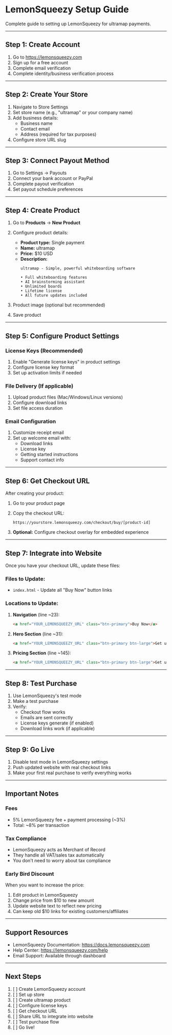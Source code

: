 # LemonSqueezy Setup Guide

Complete guide to setting up LemonSqueezy for ultramap payments.

---

## Step 1: Create Account

1. Go to https://lemonsqueezy.com
2. Sign up for a free account
3. Complete email verification
4. Complete identity/business verification process

---

## Step 2: Create Your Store

1. Navigate to Store Settings
2. Set store name (e.g., "ultramap" or your company name)
3. Add business details:
   - Business name
   - Contact email
   - Address (required for tax purposes)
4. Configure store URL slug

---

## Step 3: Connect Payout Method

1. Go to Settings → Payouts
2. Connect your bank account or PayPal
3. Complete payout verification
4. Set payout schedule preferences

---

## Step 4: Create Product

1. Go to **Products** → **New Product**
2. Configure product details:
   - **Product type:** Single payment
   - **Name:** ultramap
   - **Price:** $10 USD
   - **Description:**
     ```
     ultramap - Simple, powerful whiteboarding software

     • Full whiteboarding features
     • AI brainstorming assistant
     • Unlimited boards
     • Lifetime license
     • All future updates included
     ```

3. Product image (optional but recommended)
4. Save product

---

## Step 5: Configure Product Settings

### License Keys (Recommended)
1. Enable "Generate license keys" in product settings
2. Configure license key format
3. Set up activation limits if needed

### File Delivery (If applicable)
1. Upload product files (Mac/Windows/Linux versions)
2. Configure download links
3. Set file access duration

### Email Configuration
1. Customize receipt email
2. Set up welcome email with:
   - Download links
   - License key
   - Getting started instructions
   - Support contact info

---

## Step 6: Get Checkout URL

After creating your product:

1. Go to your product page
2. Copy the checkout URL:
   ```
   https://yourstore.lemonsqueezy.com/checkout/buy/[product-id]
   ```

3. **Optional:** Configure checkout overlay for embedded experience

---

## Step 7: Integrate into Website

Once you have your checkout URL, update these files:

### Files to Update:
- `index.html` - Update all "Buy Now" button links

### Locations to Update:
1. **Navigation** (line ~23):
   ```html
   <a href="YOUR_LEMONSQUEEZY_URL" class="btn-primary">Buy Now</a>
   ```

2. **Hero Section** (line ~31):
   ```html
   <a href="YOUR_LEMONSQUEEZY_URL" class="btn-primary btn-large">Get ultramap</a>
   ```

3. **Pricing Section** (line ~145):
   ```html
   <a href="YOUR_LEMONSQUEEZY_URL" class="btn-primary btn-large">Get ultramap Now</a>
   ```

---

## Step 8: Test Purchase

1. Use LemonSqueezy's test mode
2. Make a test purchase
3. Verify:
   - Checkout flow works
   - Emails are sent correctly
   - License keys generate (if enabled)
   - Download links work (if applicable)

---

## Step 9: Go Live

1. Disable test mode in LemonSqueezy settings
2. Push updated website with real checkout links
3. Make your first real purchase to verify everything works

---

## Important Notes

### Fees
- 5% LemonSqueezy fee + payment processing (~3%)
- Total: ~8% per transaction

### Tax Compliance
- LemonSqueezy acts as Merchant of Record
- They handle all VAT/sales tax automatically
- You don't need to worry about tax compliance

### Early Bird Discount
When you want to increase the price:
1. Edit product in LemonSqueezy
2. Change price from $10 to new amount
3. Update website text to reflect new pricing
4. Can keep old $10 links for existing customers/affiliates

---

## Support Resources

- LemonSqueezy Documentation: https://docs.lemonsqueezy.com
- Help Center: https://lemonsqueezy.com/help
- Email Support: Available through dashboard

---

## Next Steps

1. [ ] Create LemonSqueezy account
2. [ ] Set up store
3. [ ] Create ultramap product
4. [ ] Configure license keys
5. [ ] Get checkout URL
6. [ ] Share URL to integrate into website
7. [ ] Test purchase flow
8. [ ] Go live!
